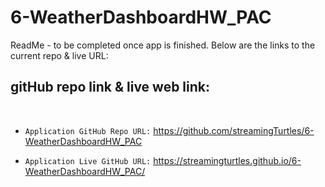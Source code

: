 # 6-WeatherDashboardHW_PAC

ReadMe - to be completed once app is finished.  Below are the links to the current repo & live URL:




## gitHub repo link & live web link:
<br/>

* `Application GitHub Repo URL:`
https://github.com/streamingTurtles/6-WeatherDashboardHW_PAC

* `Application Live GitHub URL:`  https://streamingturtles.github.io/6-WeatherDashboardHW_PAC/